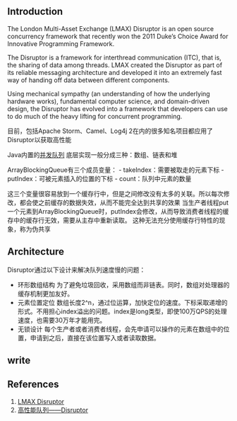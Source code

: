 ## Introduction

The London Multi-Asset Exchange (LMAX) Disruptor is an open source concurrency framework that recently won the 2011 Duke’s Choice Award for Innovative Programming Framework.

The Disruptor is a framework for interthread communication (ITC), that is, the sharing of data among threads.
LMAX created the Disruptor as part of its reliable messaging architecture and developed it into an extremely fast way of handing off data between different components.

Using mechanical sympathy (an understanding of how the underlying hardware works), fundamental computer science, and domain-driven design, 
the Disruptor has evolved into a framework that developers can use to do much of the heavy lifting for concurrent programming.

目前，包括Apache Storm、Camel、Log4j 2在内的很多知名项目都应用了Disruptor以获取高性能

Java内置的[并发队列](/docs/CS/Java/JDK/Collection/Queue.md?id=BlockingQueue) 底层实现一般分成三种：数组、链表和堆



ArrayBlockingQueue有三个成员变量： - takeIndex：需要被取走的元素下标 - putIndex：可被元素插入的位置的下标 - count：队列中元素的数量

这三个变量很容易放到一个缓存行中，但是之间修改没有太多的关联。所以每次修改，都会使之前缓存的数据失效，从而不能完全达到共享的效果
当生产者线程put一个元素到ArrayBlockingQueue时，putIndex会修改，从而导致消费者线程的缓存中的缓存行无效，需要从主存中重新读取。
这种无法充分使用缓存行特性的现象，称为伪共享

## Architecture

Disruptor通过以下设计来解决队列速度慢的问题：

- 环形数组结构
  为了避免垃圾回收，采用数组而非链表。同时，数组对处理器的缓存机制更加友好。
- 元素位置定位
  数组长度2^n，通过位运算，加快定位的速度。下标采取递增的形式。不用担心index溢出的问题。index是long类型，即使100万QPS的处理速度，也需要30万年才能用完。
- 无锁设计
  每个生产者或者消费者线程，会先申请可以操作的元素在数组中的位置，申请到之后，直接在该位置写入或者读取数据。




## write











## References

1. [LMAX Disruptor](http://lmax-exchange.github.io/disruptor/)
2. [高性能队列——Disruptor](https://tech.meituan.com/2016/11/18/disruptor.html)